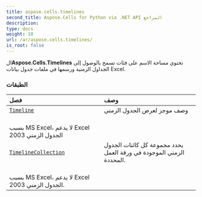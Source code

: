 ```yaml
---
title: aspose.cells.timelines
second_title: Aspose.Cells for Python via .NET API المراجع
description:
type: docs
weight: 10
url: /ar/aspose.cells.timelines/
is_root: false
---
```

 ال**Aspose.Cells.Timelines** تحتوي مساحة الاسم على فئات تسمح بالوصول إلى الجداول الزمنية ورسمها في ملفات جدول بيانات Excel.

###  الطبقات
| فصل| وصف|
| :- | :- |
| [`Timeline`](/cells/python-net/ar/aspose.cells.timelines/timeline) | وصف موجز لعرض الجدول الزمني<br/> بسبب MS Excel، لا يدعم Excel 2003 الجدول الزمني|
| [`TimelineCollection`](/cells/python-net/ar/aspose.cells.timelines/timelinecollection) | يحدد مجموعة كل كائنات الجدول الزمني الموجودة في ورقة العمل المحددة.<br/> بسبب MS Excel، لا يدعم Excel 2003 الجدول الزمني.|


